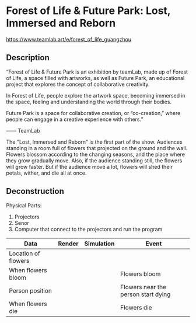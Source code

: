 # Forest of Life & Future Park: Lost, Immersed and Reborn

https://www.teamlab.art/e/forest_of_life_guangzhou

## Description

“Forest of Life & Future Park is an exhibition by teamLab, made up of Forest of Life, a space filled with artworks, as well as Future Park, an educational project that explores the concept of collaborative creativity.

In Forest of Life, people explore the artwork space, becoming immersed in the space, feeling and understanding the world through their bodies.

Future Park is a space for collaborative creation, or “co-creation,” where people can engage in a creative experience with others.”

—— TeamLab

The "Lost, Immersed and Reborn" is the first part of the show. Audiences standing in a room full of flowers that projected on the ground and the wall. Flowers blossom according to the changing seasons, and the place where they grow gradually move. Also, if the audience standing still, the flowers will grow faster. But if the audience move a lot, flowers will shed their petals, wither, and die all at once.

## Deconstruction

Physical Parts:
1. Projectors
2. Senor
3. Computer that connect to the projectors and run the program




| Data | Render | Simulation | Event |
| ---- | ------ | ---------- | ----- |
| Location of flowers | | | |
| When flowers bloom |  | | Flowers bloom |
| Person position | | | Flowers near the person start dying |
| When flowers die | | | Flowers die |
